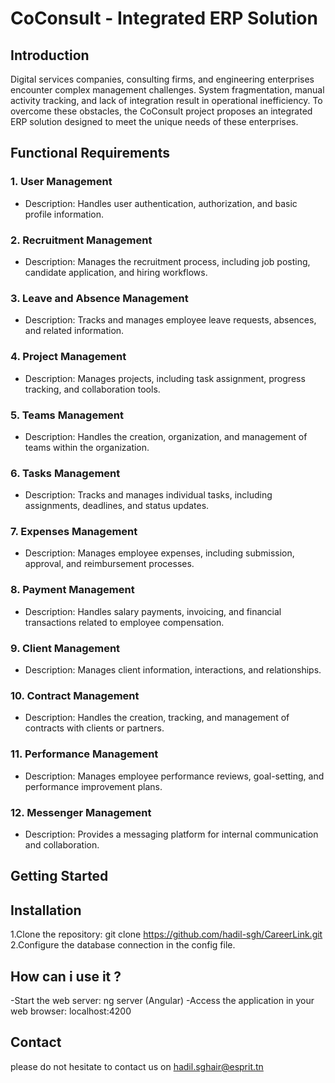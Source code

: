 # CoConsult - Integrated ERP Solution

## Introduction
Digital services companies, consulting firms, and engineering enterprises encounter complex management challenges. System fragmentation, manual activity tracking, and lack of integration result in operational inefficiency. To overcome these obstacles, the CoConsult project proposes an integrated ERP solution designed to meet the unique needs of these enterprises.


## Functional Requirements

### 1. User Management

- Description: Handles user authentication, authorization, and basic profile information.

### 2. Recruitment Management

- Description: Manages the recruitment process, including job posting, candidate application, and hiring workflows.

### 3. Leave and Absence Management

- Description: Tracks and manages employee leave requests, absences, and related information.

### 4. Project Management

- Description: Manages projects, including task assignment, progress tracking, and collaboration tools.

### 5. Teams Management

- Description: Handles the creation, organization, and management of teams within the organization.

### 6. Tasks Management

- Description: Tracks and manages individual tasks, including assignments, deadlines, and status updates.

### 7. Expenses Management

- Description: Manages employee expenses, including submission, approval, and reimbursement processes.

### 8. Payment Management

- Description: Handles salary payments, invoicing, and financial transactions related to employee compensation.

### 9. Client Management

- Description: Manages client information, interactions, and relationships.

### 10. Contract Management

- Description: Handles the creation, tracking, and management of contracts with clients or partners.

### 11. Performance Management

- Description: Manages employee performance reviews, goal-setting, and performance improvement plans.

### 12. Messenger Management

- Description: Provides a messaging platform for internal communication and collaboration.

## Getting Started

## Installation

1.Clone the repository: git clone https://github.com/hadil-sgh/CareerLink.git
2.Configure the database connection in the config file.

## How can i use it ?

-Start the web server: ng server (Angular)
-Access the application in your web browser: localhost:4200

## Contact

please do not hesitate to contact us on hadil.sghair@esprit.tn 
